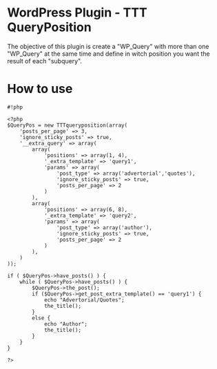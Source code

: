 # WordPress Plugin - TTT QueryPosition #

The objective of this plugin is create a "WP_Query" with more than one "WP_Query" at the same time and define in witch position you want the result of each "subquery".

# How to use #


```
#!php

<?php
$QueryPos = new TTTqueryposition(array(
    'posts_per_page' => 3,
    'ignore_sticky_posts' => true,
    '__extra_query' => array(
        array(
            'positions' => array(1, 4),
            '_extra_template' => 'query1',
            'params' => array(
                'post_type' => array('advertorial','quotes'),
                'ignore_sticky_posts' => true,
                'posts_per_page' => 2
            )
        ),
        array(
            'positions' => array(6, 8),
            '_extra_template' => 'query2',
            'params' => array(
                'post_type' => array('author'),
                'ignore_sticky_posts' => true,
                'posts_per_page' => 2
            )
        ),
    )
));

if ( $QueryPos->have_posts() ) {
    while ( $QueryPos->have_posts() ) {
        $QueryPos->the_post();
        if ($QueryPos->get_post_extra_template() == 'query1') {
            echo "Advertorial/Quotes";
            the_title();
        }
        else {
            echo "Author";
            the_title();
        }
    }
}

?>



```
